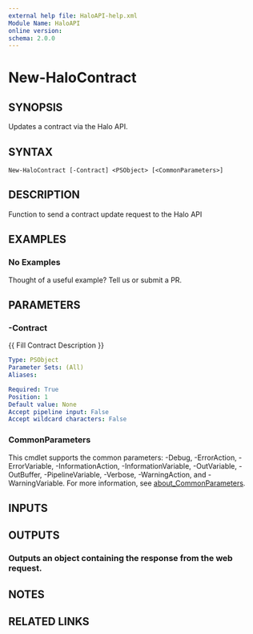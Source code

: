 ```yaml
---
external help file: HaloAPI-help.xml
Module Name: HaloAPI
online version:
schema: 2.0.0
---
```


# New-HaloContract

## SYNOPSIS
Updates a contract via the Halo API.

## SYNTAX

```
New-HaloContract [-Contract] <PSObject> [<CommonParameters>]
```

## DESCRIPTION
Function to send a contract update request to the Halo API

## EXAMPLES

### No Examples

Thought of a useful example? Tell us or submit a PR.

## PARAMETERS

### -Contract
{{ Fill Contract Description }}

```yaml
Type: PSObject
Parameter Sets: (All)
Aliases:

Required: True
Position: 1
Default value: None
Accept pipeline input: False
Accept wildcard characters: False
```

### CommonParameters
This cmdlet supports the common parameters: -Debug, -ErrorAction, -ErrorVariable, -InformationAction, -InformationVariable, -OutVariable, -OutBuffer, -PipelineVariable, -Verbose, -WarningAction, and -WarningVariable. For more information, see [about_CommonParameters](http://go.microsoft.com/fwlink/?LinkID=113216).

## INPUTS

## OUTPUTS

### Outputs an object containing the response from the web request.
## NOTES

## RELATED LINKS
